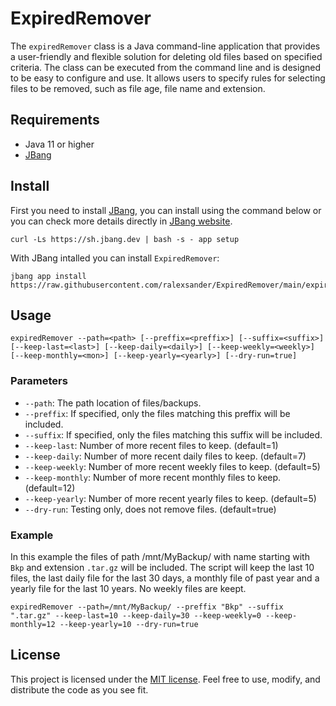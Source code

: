 # ExpiredRemover

The `expiredRemover` class is a Java command-line application that provides a user-friendly and flexible solution for deleting old files based on specified criteria. The class can be executed from the command line and is designed to be easy to configure and use. It allows users to specify rules for selecting files to be removed, such as file age, file name and extension.

## Requirements
- Java 11 or higher
- [JBang](https://www.jbang.dev)

## Install
First you need to install [JBang](https://github.com/jbangdev/jbang), you can install using the command below or you can check more details directly in [JBang website](https://www.jbang.dev/download/).
```shell
curl -Ls https://sh.jbang.dev | bash -s - app setup
```
With JBang intalled you can install `ExpiredRemover`:
```shell
jbang app install https://raw.githubusercontent.com/ralexsander/ExpiredRemover/main/expiredRemover.java
```

## Usage
```shell
expiredRemover --path=<path> [--preffix=<preffix>] [--suffix=<suffix>] [--keep-last=<last>] [--keep-daily=<daily>] [--keep-weekly=<weekly>] [--keep-monthly=<mon>] [--keep-yearly=<yearly>] [--dry-run=true]
```

### Parameters
- `--path`: The path location of files/backups.
- `--preffix`: If specified, only the files matching this preffix will be included.
- `--suffix`: If specified, only the files matching this suffix will be included.
- `--keep-last`: Number of more recent files to keep. (default=1)
- `--keep-daily`: Number of more recent daily files to keep. (default=7)
- `--keep-weekly`: Number of more recent weekly files to keep. (default=5)
- `--keep-monthly`: Number of more recent monthly files to keep. (default=12)
- `--keep-yearly`: Number of more recent yearly files to keep. (default=5)
- `--dry-run`: Testing only, does not remove files. (default=true)

### Example
In this example the files of path /mnt/MyBackup/ with name starting with `Bkp` and extension `.tar.gz` will be included. The script will keep the last 10 files, the last daily file for the last 30 days, a monthly file of past year and a yearly file for the last 10 years. No weekly files are keept.
```shell
expiredRemover --path=/mnt/MyBackup/ --preffix "Bkp" --suffix ".tar.gz" --keep-last=10 --keep-daily=30 --keep-weekly=0 --keep-monthly=12 --keep-yearly=10 --dry-run=true
```

## License
This project is licensed under the [MIT license](https://opensource.org/licenses/MIT). Feel free to use, modify, and distribute the code as you see fit.
